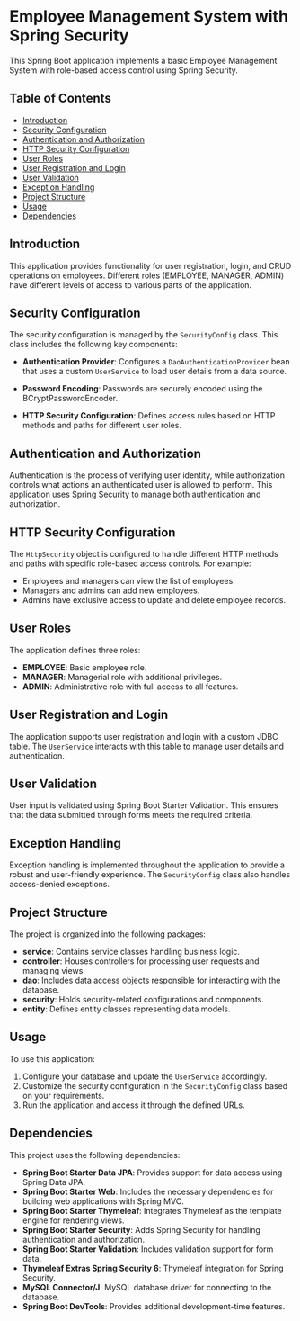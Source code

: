# Employee Management System with Spring Security

This Spring Boot application implements a basic Employee Management System with role-based access control using Spring Security.

## Table of Contents

- [Introduction](#introduction)
- [Security Configuration](#security-configuration)
- [Authentication and Authorization](#authentication-and-authorization)
- [HTTP Security Configuration](#http-security-configuration)
- [User Roles](#user-roles)
- [User Registration and Login](#user-registration-and-login)
- [User Validation](#user-validation)
- [Exception Handling](#exception-handling)
- [Project Structure](#project-structure)
- [Usage](#usage)
- [Dependencies](#dependencies)

## Introduction

This application provides functionality for user registration, login, and CRUD operations on employees. Different roles (EMPLOYEE, MANAGER, ADMIN) have different levels of access to various parts of the application.

## Security Configuration

The security configuration is managed by the `SecurityConfig` class. This class includes the following key components:

- **Authentication Provider**: Configures a `DaoAuthenticationProvider` bean that uses a custom `UserService` to load user details from a data source.

- **Password Encoding**: Passwords are securely encoded using the BCryptPasswordEncoder.

- **HTTP Security Configuration**: Defines access rules based on HTTP methods and paths for different user roles.

## Authentication and Authorization

Authentication is the process of verifying user identity, while authorization controls what actions an authenticated user is allowed to perform. This application uses Spring Security to manage both authentication and authorization.

## HTTP Security Configuration

The `HttpSecurity` object is configured to handle different HTTP methods and paths with specific role-based access controls. For example:

- Employees and managers can view the list of employees.
- Managers and admins can add new employees.
- Admins have exclusive access to update and delete employee records.

## User Roles

The application defines three roles:

- **EMPLOYEE**: Basic employee role.
- **MANAGER**: Managerial role with additional privileges.
- **ADMIN**: Administrative role with full access to all features.

## User Registration and Login

The application supports user registration and login with a custom JDBC table. The `UserService` interacts with this table to manage user details and authentication.

## User Validation

User input is validated using Spring Boot Starter Validation. This ensures that the data submitted through forms meets the required criteria.

## Exception Handling

Exception handling is implemented throughout the application to provide a robust and user-friendly experience. The `SecurityConfig` class also handles access-denied exceptions.

## Project Structure

The project is organized into the following packages:

- **service**: Contains service classes handling business logic.
- **controller**: Houses controllers for processing user requests and managing views.
- **dao**: Includes data access objects responsible for interacting with the database.
- **security**: Holds security-related configurations and components.
- **entity**: Defines entity classes representing data models.

## Usage

To use this application:

1. Configure your database and update the `UserService` accordingly.
2. Customize the security configuration in the `SecurityConfig` class based on your requirements.
3. Run the application and access it through the defined URLs.

## Dependencies

This project uses the following dependencies:

- **Spring Boot Starter Data JPA**: Provides support for data access using Spring Data JPA.
- **Spring Boot Starter Web**: Includes the necessary dependencies for building web applications with Spring MVC.
- **Spring Boot Starter Thymeleaf**: Integrates Thymeleaf as the template engine for rendering views.
- **Spring Boot Starter Security**: Adds Spring Security for handling authentication and authorization.
- **Spring Boot Starter Validation**: Includes validation support for form data.
- **Thymeleaf Extras Spring Security 6**: Thymeleaf integration for Spring Security.
- **MySQL Connector/J**: MySQL database driver for connecting to the database.
- **Spring Boot DevTools**: Provides additional development-time features.
